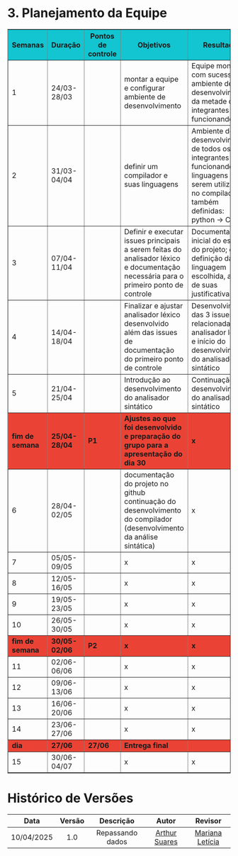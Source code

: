 # 3. Planejamento da Equipe

<table border="1">
  <thead>
    <tr style="background-color: #13C5D0;">
      <th><strong>Semanas</strong></th>
      <th><strong>Duração</strong></th>
      <th><strong>Pontos de controle</strong></th>
      <th><strong>Objetivos</strong></th>
      <th><strong>Resultado</strong></th>
      <th><strong>Responsável pelo acompanhamento semanal</strong></th>
    </tr>
  </thead>
  <tbody>
    <tr>
      <td>1</td>
      <td>24/03-28/03</td>
      <td></td>
      <td>montar a equipe e configurar ambiente de desenvolvimento</td>
      <td>Equipe montada com sucesso e ambiente de desenvolvimento da metade dos integrantes funcionando</td>
      <td>Brunna</td>
    </tr>
    <tr>
      <td>2</td>
      <td>31/03-04/04</td>
      <td></td>
      <td>definir um compilador e suas linguagens</td>
      <td>Ambiente de desenvolvimento de todos os integrantes funcionando; linguagens a serem utilizadas no compilador também definidas: python -> C</td>
      <td>Brunna</td>
    </tr>
    <tr>
      <td>3</td>
      <td>07/04-11/04</td>
      <td></td>
      <td>Definir e executar issues principais a serem feitas do analisador léxico e documentação necessária para o primeiro ponto de controle</td>
      <td>Documentação inicial do escopo do projeto; e da definição da linguagem escolhida, além de suas justificativas</td>
      <td>Arthur</td>
    </tr>
    <tr>
      <td>4</td>
      <td>14/04-18/04</td>
      <td></td>
      <td>Finalizar e ajustar analisador léxico desenvolvido além das issues de documentação do primeiro ponto de controle</td>
      <td>Desenvolvimento das 3 issues relacionadas ao analisador léxico e início do desenvolvimento do analisador sintático</td>
      <td>Genilson</td>
    </tr>
    <tr>
      <td>5</td>
      <td>21/04-25/04</td>
      <td></td>
      <td>Introdução ao desenvolvimento do analisador sintático</td>
      <td>Continuação do desenvolvimento do analisador sintático</td>
      <td>Laís</td>
    </tr>
    <tr style="background-color: #EA4335;">
      <td><strong>fim de semana</strong></td>
      <td><strong>25/04-28/04</strong></td>
      <td><strong>P1</strong></td>
      <td><strong>Ajustes ao que foi desenvolvido e preparação do grupo para a apresentação do dia 30</strong></td>
      <td><strong>x</strong></td>
      <td><strong>Mariana</strong></td>
    </tr>
    <tr>
      <td>6</td>
      <td>28/04-02/05</td>
      <td></td>
      <td>documentação do projeto no github continuação do desenvolvimento do compilador (desenvolvimento da análise sintática)</td>
      <td>x</td>
      <td>Taynara</td>
    </tr>
    <tr>
      <td>7</td>
      <td>05/05-09/05</td>
      <td></td>
      <td>x</td>
      <td>x</td>
      <td>Arthur</td>
    </tr>
    <tr>
      <td>8</td>
      <td>12/05-16/05</td>
      <td></td>
      <td>x</td>
      <td>x</td>
      <td>Brunna</td>
    </tr>
    <tr>
      <td>9</td>
      <td>19/05-23/05</td>
      <td></td>
      <td>x</td>
      <td>x</td>
      <td>Genilson</td>
    </tr>
    <tr>
      <td>10</td>
      <td>26/05-30/05</td>
      <td></td>
      <td>x</td>
      <td>x</td>
      <td>Laís</td>
    </tr>
    <tr style="background-color: #EA4335;">
      <td><strong>fim de semana</strong></td>
      <td><strong>30/05-02/06</strong></td>
      <td><strong>P2</strong></td>
      <td><strong>x</strong></td>
      <td><strong>x</strong></td>
      <td><strong>Mariana</strong></td>
    </tr>
    <tr>
      <td>11</td>
      <td>02/06-06/06</td>
      <td></td>
      <td>x</td>
      <td>x</td>
      <td>Taynara</td>
    </tr>
    <tr>
      <td>12</td>
      <td>09/06-13/06</td>
      <td></td>
      <td>x</td>
      <td>x</td>
      <td></td>
    </tr>
    <tr>
      <td>13</td>
      <td>16/06-20/06</td>
      <td></td>
      <td>x</td>
      <td>x</td>
      <td></td>
    </tr>
    <tr>
      <td>14</td>
      <td>23/06-27/06</td>
      <td></td>
      <td>x</td>
      <td>x</td>
      <td></td>
    </tr>
    <tr style="background-color: #EA4335;">
      <td><strong>dia</strong></td>
      <td><strong>27/06</strong></td>
      <td><strong>27/06</strong></td>
      <td><strong>Entrega final</strong></td>
      <td><strong></strong></td>
      <td><strong></strong></td>
      <td><strong></strong></td>
    </tr>
    <tr>
      <td>15</td>
      <td>30/06-04/07</td>
      <td></td>
      <td>x</td>
      <td>x</td>
      <td></td>
    </tr>
  </tbody>
</table>



# Histórico de Versões

|**Data** | **Versão** | **Descrição** | **Autor** | **Revisor** |
|:---: | :---: | :---: | :---: | :---: |
| 10/04/2025 | 1.0 | Repassando dados  | [Arthur Suares](https://github.com/arthur-suares) | [Mariana Letícia](https://github.com/Marianannn) |